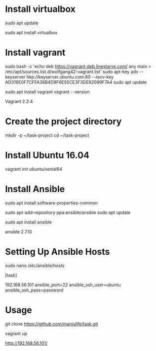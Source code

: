 # Install virtualbox

sudo apt update

sudo apt install virtualbox


# Install vagrant

sudo bash -c 'echo deb https://vagrant-deb.linestarve.com/ any main > /etc/apt/sources.list.d/wolfgang42-vagrant.list'
sudo apt-key adv --keyserver hkp://keyserver.ubuntu.com:80 --recv-key AD319E0F7CFFA38B4D9F6E55CE3F3DE92099F7A4
sudo apt update

sudo apt install vagrant
vagrant --version

Vagrant 2.2.4


# Create the project directory

mkdir -p ~/task-project
cd ~/task-project

# Install Ubuntu 16.04

vagrant init ubuntu/xenial64

# Install Ansible

sudo apt install software-properties-common

sudo apt-add-repository ppa:ansible/ansible
sudo apt update

sudo apt install ansible

ansible 2.7.10

# Setting Up Ansible Hosts

sudo nano /etc/ansible/hosts

[task]

192.168.56.101 ansible_port=22 ansible_ssh_user=ubuntu ansible_ssh_pass=password

# Usage

git clone https://github.com/manjulife/task.git


vagrant up

http://192.168.56.101/
